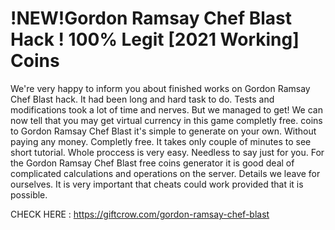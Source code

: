 # !NEW!Gordon Ramsay Chef Blast Hack ! 100% Legit [2021 Working] Coins

We're very happy to inform you about finished works on Gordon Ramsay Chef Blast hack. It had been long and hard task to do. Tests and modifications took a lot of time and nerves. But we managed to get! We can now tell that you may get virtual currency in this game completly free. coins to Gordon Ramsay Chef Blast it's simple to generate on your own. Without paying any money. Completly free. It takes only couple of minutes to see short tutorial. Whole proccess is very easy. Needless to say just for you. For the Gordon Ramsay Chef Blast free coins generator it is good deal of complicated calculations and operations on the server. Details we leave for ourselves. It is very important that cheats could work provided that it is possible.


CHECK HERE : https://giftcrow.com/gordon-ramsay-chef-blast
